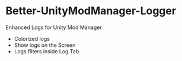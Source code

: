 # Better-UnityModManager-Logger
 
Enhanced Logs for Unity Mod Manager

* Colorized logs
* Show logs on the Screen
* Logs filters inside Log Tab